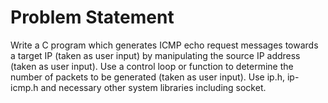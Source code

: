 # Problem Statement

Write a C program which generates ICMP echo request messages towards a target IP (taken as user input) by manipulating the source IP address (taken as user input). Use a control loop or function to determine the number of packets to be generated (taken as user input). Use ip.h, ip-icmp.h and necessary other system libraries including socket.
